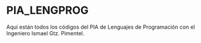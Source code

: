 # PIA_LENGPROG

Aqui están todos los códigos del PIA de Lenguajes de Programación con el Ingeniero Ismael Gtz. Pimentel.
